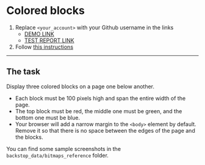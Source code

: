 # Colored blocks
1. Replace `<your_account>` with your Github username in the links
    - [DEMO LINK](https://Alexandr-Petrenko.github.io/layout_colored-blocks/)
    - [TEST REPORT LINK](https://Alexandr-Petrenko.github.io/layout_colored-blocks/report/html_report/)
2. Follow [this instructions](https://mate-academy.github.io/layout_task-guideline/)
___

## The task
Display three colored blocks on a page one below another.
 
- Each block must be 100 pixels high and span the entire width of the page.
- The top block must be red, the middle one must be green, and the bottom one must be blue.
- Your browser will add a narrow margin to the `<body>` element by default. Remove it so that there is no space between the edges of the page and the blocks.

You can find some sample screenshots in the `backstop_data/bitmaps_reference` folder.
